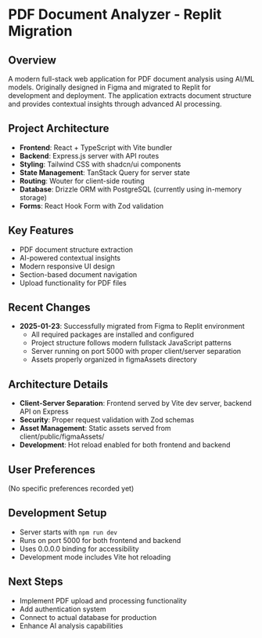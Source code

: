 # PDF Document Analyzer - Replit Migration

## Overview
A modern full-stack web application for PDF document analysis using AI/ML models. Originally designed in Figma and migrated to Replit for development and deployment. The application extracts document structure and provides contextual insights through advanced AI processing.

## Project Architecture
- **Frontend**: React + TypeScript with Vite bundler
- **Backend**: Express.js server with API routes
- **Styling**: Tailwind CSS with shadcn/ui components
- **State Management**: TanStack Query for server state
- **Routing**: Wouter for client-side routing
- **Database**: Drizzle ORM with PostgreSQL (currently using in-memory storage)
- **Forms**: React Hook Form with Zod validation

## Key Features
- PDF document structure extraction
- AI-powered contextual insights
- Modern responsive UI design
- Section-based document navigation
- Upload functionality for PDF files

## Recent Changes
- **2025-01-23**: Successfully migrated from Figma to Replit environment
  - All required packages are installed and configured
  - Project structure follows modern fullstack JavaScript patterns
  - Server running on port 5000 with proper client/server separation
  - Assets properly organized in figmaAssets directory

## Architecture Details
- **Client-Server Separation**: Frontend served by Vite dev server, backend API on Express
- **Security**: Proper request validation with Zod schemas
- **Asset Management**: Static assets served from client/public/figmaAssets/
- **Development**: Hot reload enabled for both frontend and backend

## User Preferences
(No specific preferences recorded yet)

## Development Setup
- Server starts with `npm run dev`
- Runs on port 5000 for both frontend and backend
- Uses 0.0.0.0 binding for accessibility
- Development mode includes Vite hot reloading

## Next Steps
- Implement PDF upload and processing functionality
- Add authentication system
- Connect to actual database for production
- Enhance AI analysis capabilities